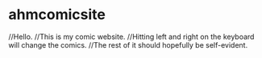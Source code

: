 # ahmcomicsite
//Hello.
//This is my comic website.
//Hitting left and right on the keyboard will change the comics.
//The rest of it should hopefully be self-evident.
